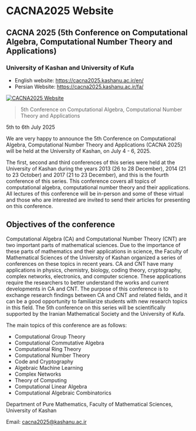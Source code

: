 # CACNA2025 Website

## CACNA 2025 (5th Conference on Computational Algebra, Computational Number Theory and Applications)

### University of Kashan and University of Kufa

- English website: https://cacna2025.kashanu.ac.ir/en/
- Persian Website: https://cacna2025.kashanu.ac.ir/fa/

[![CACNA2025 Website](https://user-images.githubusercontent.com/2658040/212281299-5c0e774e-319e-43d7-8f2f-2a469aff8bef.jpg)](https://cacna2025.kashanu.ac.ir/en/)

> 5th Conference on Computational Algebra, Computational Number Theory and Applications

5th to 6th July 2025

We are very happy to announce the 5th Conference on Computational Algebra, Computational Number Theory and Applications (CACNA 2025) will be held at the University of Kashan, on July 4 - 6, 2025.

The first, second and third conferences of this series were held at the University of Kashan during the years 2013 (26 to 28 December), 2014 (21 to 23 October) and 2017 (21 to 23 December), and this is the fourth conference of this series. This conference covers all topics of computational algebra, computational number theory and their applications. All lectures of this conference will be in-person and some of these virtual and those who are interested are invited to send their articles for presenting on this conference.

## Objectives of the conference

Computational Algebra (CA) and Computational Number Theory (CNT) are two important parts of mathematical sciences. Due to the importance of these parts of mathematics and their applications in science, the Faculty of Mathematical Sciences of the University of Kashan organized a series of conferences on these topics in recent years. CA and CNT have many applications in physics, chemistry, biology, coding theory, cryptography, complex networks, electronics, and computer science. These applications require the researchers to better understand the works and current developments in CA and CNT. The purpose of this conference is to exchange research findings between CA and CNT and related fields, and it can be a good opportunity to familiarize students with new research topics in this field. The 5th conference on this series will be scientifically supported by the Iranian Mathematical Society and the University of Kufa.

The main topics of this conference are as follows:
- Computational Group Theory
- Computational Commutative Algebra
- Computational Ring Theory
- Computational Number Theory
- Code and Cryptography
- Algebraic Machine Learning
- Complex Networks
- Theory of Computing
- Computational Linear Algebra
- Computational Algebraic Combinatorics

Department of Pure Mathematics, Faculty of Mathematical Sciences, University of Kashan

Email: cacna2025@kashanu.ac.ir
